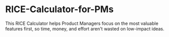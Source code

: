 # RICE-Calculator-for-PMs
This RICE Calculator helps Product Managers focus on the most valuable features first, so time, money, and effort aren't wasted on low-impact ideas.
